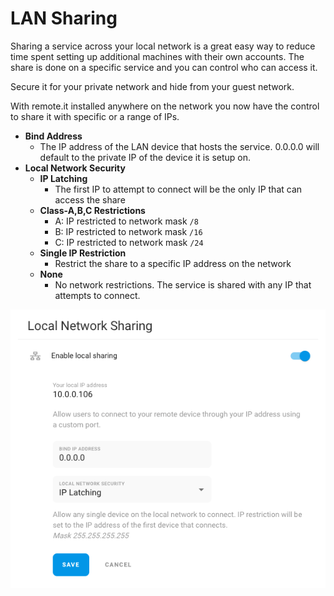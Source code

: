 # LAN Sharing

Sharing a service across your local network is a great easy way to reduce time spent setting up additional machines with their own accounts. The share is done on a specific service and you can control who can access it.&#x20;

Secure it for your private network and hide from your guest network.&#x20;

With remote.it installed anywhere on the network you now have the control to share it with specific or a range of IPs.&#x20;

* **Bind Address**
  * The IP address of the LAN device that hosts the service. 0.0.0.0 will default to the private IP of the device it is setup on.
* **Local Network Security**
  * **IP Latching**
    * The first IP to attempt to connect will be the only IP that can access the share
  * **Class-A,B,C Restrictions**
    * A: IP restricted to network mask `/8`&#x20;
    * B: IP restricted to network mask `/16`
    * C: IP restricted to network mask `/24`
  * **Single IP Restriction**
    * Restrict the share to a specific IP address on the network
  * **None**
    * No network restrictions. The service is shared with any IP that attempts to connect.

![](<../../.gitbook/assets/lan sharing.png>)

